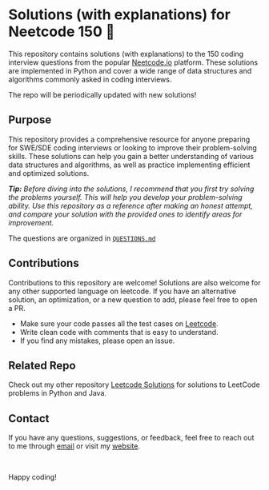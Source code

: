 # Solutions (with explanations) for Neetcode 150 🚀

This repository contains solutions (with explanations) to the 150 coding interview questions from the popular [Neetcode.io](https://neetcode.io/) platform. These solutions are implemented in Python and cover a wide range of data structures and algorithms commonly asked in coding interviews.

The repo will be periodically updated with new solutions!

## Purpose

This repository provides a comprehensive resource for anyone preparing for SWE/SDE coding interviews or looking to improve their problem-solving skills. These solutions can help you gain a better understanding of various data structures and algorithms, as well as practice implementing efficient and optimized solutions.

<i><b>Tip:</b> Before diving into the solutions, I recommend that you first try solving the problems yourself. This will help you develop your problem-solving ability. Use this repository as a reference after making an honest attempt, and compare your solution with the provided ones to identify areas for improvement. </i>

The questions are organized in [`QUESTIONS.md`](QUESTIONS.md)


## Contributions

Contributions to this repository are welcome! Solutions are also welcome for any other supported language on leetcode. If you have an alternative solution, an optimization, or a new question to add, please feel free to open a PR.

- Make sure your code passes all the test cases on [Leetcode](https://leetcode.com/).
- Write clean code with comments that is easy to understand.
- If you find any mistakes, please open an issue.


## Related Repo

Check out my other repository [Leetcode Solutions](https://github.com/shrenik-jain/Leet-Code-Solutions) for solutions to LeetCode problems in Python and Java.

## Contact

If you have any questions, suggestions, or feedback, feel free to reach out to me through [email](mailto:shrenikkjain81@gmail.com) or visit my [website](https://shrenik-jain.github.io/).

<br>

Happy coding!
